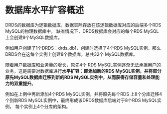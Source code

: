 # 数据库水平扩容概述

DRDS的数据库为逻辑数据库，数据实际存放在该逻辑数据库对应的后端多个RDS MySQL的物理数据库中。 缺省情况下，DRDS数据库会对应的每个RDS MySQL上会创建8个MySQL数据库。

例如用户创建了1个DRDS：drds_db1，创建时选择了4个RDS MySQL实例，那么DRDS会在这每个实例上创建8个数据库，总共32个 MySQL数据库。

随着用户数据库和业务量的增长，原先4个 RDS MySQL实例逐渐无法承担用户的业务，这是需要对数据库进行**水平扩容：即添加新的RDS MySQL实例，并将部分
原先MySQL数据库迁移到新的RDS MySQL实例中，从而获得存储容量和处理能力的双重提升**。 

例如在上例中再新添加4个RDS MySQL实例，并将原先每个RDS 上8个分库迁移4个到新RDS MySQL实例中，最终形成该DRDS数据库后端对于8个RDS MySQL实例，
每个实例上4个分库的架构。

